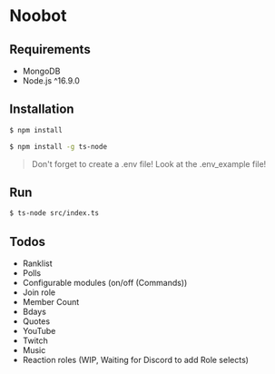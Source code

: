 # Noobot

## Requirements

-   MongoDB
-   Node.js ^16.9.0

## Installation

```bash
$ npm install
```

```bash
$ npm install -g ts-node
```

> Don't forget to create a .env file!
> Look at the .env_example file!

## Run

```bash
$ ts-node src/index.ts
```

## Todos

-   Ranklist
-   Polls
-   Configurable modules (on/off (Commands))
-   Join role
-   Member Count
-   Bdays
-   Quotes
-   YouTube
-   Twitch
-   Music
-   Reaction roles (WIP, Waiting for Discord to add Role selects)
